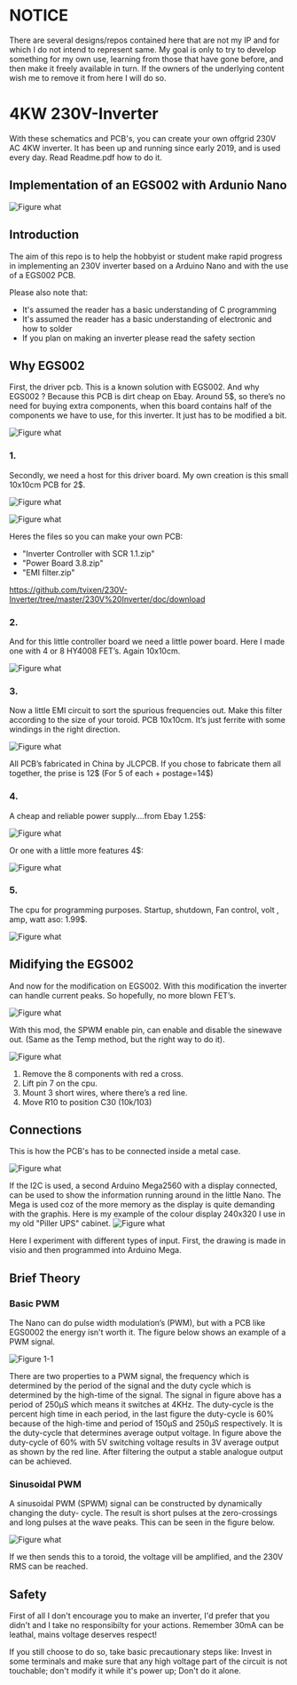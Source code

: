 # NOTICE
There are several designs/repos contained here that are not my IP and for which I do not intend to represent same.  My goal is only to try to develop something for my own use, learning from those that have gone before, and then make it freely available in turn.  If the owners of the underlying content wish me to remove it from here I will do so.

# 4KW 230V-Inverter
With these schematics and PCB's, you can create your own offgrid 230V AC 4KW inverter.
It has been up and running since early 2019, and is used every day.
Read Readme.pdf  how to do it.

## Implementation of an EGS002 with Ardunio Nano

![Figure what](https://github.com/tvixen/230V-Inverter/blob/master/230V%20Inverter/doc/1.jpg?raw=true "Figure")

## Introduction

The aim of this repo is to help the hobbyist or student make rapid progress in implementing an 230V inverter based on a Arduino Nano and with the use of a EGS002 PCB.

Please also note that:

 * It's assumed the reader has a basic understanding of C programming
 * It's assumed the reader has a basic understanding of electronic and how to solder
 * If you plan on making an inverter please read the safety section

## Why EGS002

First, the driver pcb. This is a known solution with EGS002.  And why EGS002 ? Because this PCB is dirt cheap on Ebay. Around 5$,
so there’s no need for buying extra components, when this board contains half of the components we have to use, for this inverter.
It just has to be modified a bit.

![Figure what](https://github.com/tvixen/230V-Inverter/blob/master/230V%20Inverter/doc/1.jpg?raw=true "Figure")

### 1.

Secondly, we need a host for this driver board. My own creation is this small 10x10cm PCB for 2$.

![Figure what](https://github.com/tvixen/230V-Inverter/blob/master/230V%20Inverter/doc/2.jpg?raw=true "Figure")

![Figure what](https://github.com/tvixen/230V-Inverter/blob/master/230V%20Inverter/doc/3.jpg?raw=true "Figure")

Heres the files so you can make your own PCB:

 * "Inverter Controller with SCR 1.1.zip"
 * "Power Board 3.8.zip"
 * "EMI filter.zip"

https://github.com/tvixen/230V-Inverter/tree/master/230V%20Inverter/doc/download


### 2.

And for this little controller board we need a little power board. Here I made one with 4 or 8 HY4008 FET’s. Again 10x10cm.

![Figure what](https://github.com/tvixen/230V-Inverter/blob/master/230V%20Inverter/doc/4.jpg?raw=true "Figure")


### 3.

Now a little EMI circuit to sort the spurious frequencies out.
Make this filter according to the size of your toroid. PCB 10x10cm.  It’s just ferrite with some windings in the right direction.

![Figure what](https://github.com/tvixen/230V-Inverter/blob/master/230V%20Inverter/doc/5.jpg?raw=true "Figure")

All PCB’s fabricated in China by JLCPCB. If you chose to fabricate them all together, the prise is 12$ (For 5 of each + postage=14$)

### 4.

A cheap and reliable power supply….from Ebay 1.25$:

![Figure what](https://github.com/tvixen/230V-Inverter/blob/master/230V%20Inverter/doc/6.jpg?raw=true "Figure")

Or one with a little more features 4$:

![Figure what](https://github.com/tvixen/230V-Inverter/blob/master/230V%20Inverter/doc/7.jpg?raw=true "Figure")


### 5.

The cpu for programming purposes.  Startup, shutdown, Fan control, volt , amp, watt aso: 1.99$.

![Figure what](https://github.com/tvixen/230V-Inverter/blob/master/230V%20Inverter/doc/8.jpg?raw=true "Figure")


## Midifying the EGS002

And now for the modification on EGS002. With this modification the inverter can handle current peaks. So hopefully, no more blown FET’s.

![Figure what](https://github.com/tvixen/230V-Inverter/blob/master/230V%20Inverter/doc/9.jpg?raw=true "Figure")

With this mod, the SPWM enable pin, can enable and disable the sinewave out. (Same as the Temp method, but the right way to do it).

![Figure what](https://github.com/tvixen/230V-Inverter/blob/master/230V%20Inverter/doc/10.jpg?raw=true "Figure")

1. Remove the 8 components with red a cross.
2. Lift pin 7 on the cpu.
3. Mount 3 short wires, where there’s a red line.
4. Move R10 to position C30 (10k/103)


## Connections

This is how the PCB's has to be connected inside a metal case.

![Figure what](https://github.com/tvixen/230V-Inverter/blob/master/230V%20Inverter/doc/11.jpg?raw=true "Figure")

If the I2C is used, a second Arduino Mega2560 with a display connected, can be used to show the information running around in the little Nano. The Mega is used coz of the more memory as the display is quite demanding with the graphis.
Here is my example of the colour display 240x320 I use in my old "Piller UPS" cabinet.
![Figure what](https://github.com/tvixen/230V-Inverter/blob/master/230V%20Inverter/doc/display.jpg?raw=true "Figure")

Here I experiment with different types of input. First, the drawing is made in visio and then programmed into Arduino Mega.


## Brief Theory
### Basic PWM

The Nano can do pulse width modulation’s (PWM), but with a PCB like EGS0002 the energy isn't worth it.
The figure below shows an example of a PWM signal.

![Figure 1-1](https://github.com/Terbytes/Arduino-Atmel-sPWM/blob/master/im/basicPWM_3.png?raw=true "Figure 1.1")

There are two properties to a PWM signal, the frequency which is determined by the period of the signal and the duty cycle which is determined by the high-time of the signal. The signal in figure above has a period of 250μS which means it switches at 4KHz. The duty-cycle is the percent high time in each period, in the last figure the duty-cycle is 60% because of the high-time and period of 150μS and 250μS respectively. It is the duty-cycle that determines average output voltage. In figure above the duty-cycle of 60% with 5V switching voltage results in 3V average output as shown by the red line. After filtering the output a stable analogue output can be achieved.

### Sinusoidal PWM

A sinusoidal PWM (SPWM) signal can be constructed by dynamically changing the duty- cycle. The result is short pulses at the zero-crossings and long pulses at the wave peaks. This can be seen in the figure below.

![Figure what](https://github.com/Terbytes/Arduino-Atmel-sPWM/blob/master/im/PWMsin_2.png?raw=true "Figure")

If we then sends this to a toroid, the voltage vill be amplified, and the 230V RMS can be reached.

## Safety

First of all I don't encourage you to make an inverter, I'd prefer that you didn't and I take no responsibilty for your actions. Remember 30mA can be leathal, mains voltage deserves respect!

If you still choose to do so, take basic precautionary steps like: Invest in some terminals and make sure that any high voltage part of the circuit is not touchable; don't modify it while it's power up; Don't do it alone.
